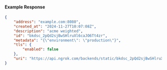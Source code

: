 <!-- Code generated for API Clients. DO NOT EDIT. -->

#### Example Response

```json
{
	"address": "example.com:8080",
	"created_at": "2024-11-27T10:07:08Z",
	"description": "acme weighted",
	"id": "bkdsc_2pQd2sjBwSHlruXl6caJO6Tt4zr",
	"metadata": "{\"environment\": \"production\"}",
	"tls": {
		"enabled": false
	},
	"uri": "https://api.ngrok.com/backends/static/bkdsc_2pQd2sjBwSHlruXl6caJO6Tt4zr"
}
```

